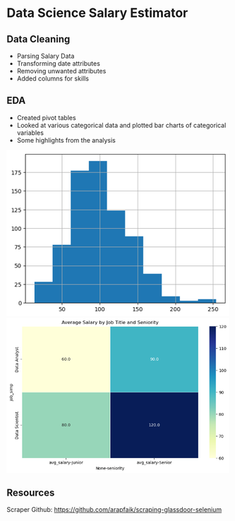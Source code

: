 # Data Science Salary Estimator

## Data Cleaning

- Parsing Salary Data
- Transforming date attributes
- Removing unwanted attributes
- Added columns for skills

## EDA

- Created pivot tables
- Looked at various categorical data and plotted bar charts of categorical variables
- Some highlights from the analysis

![Bicycle Lane Detection](Visualizations/avg_sal_hist.png)
![Bicycle Lane Detection](Visualizations/avg_sal_title.png)

## Resources

Scraper Github: https://github.com/arapfaik/scraping-glassdoor-selenium

